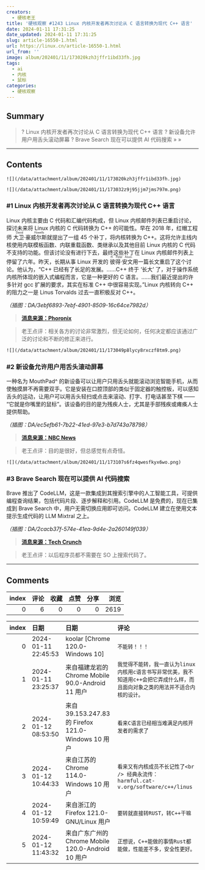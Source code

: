 ```yaml
---
creators:
  - 硬核老王
title: '硬核观察 #1243 Linux 内核开发者再次讨论从 C 语言转换为现代 C++ 语言'
date: 2024-01-11 17:31:25
date_updated: 2024-01-11 17:31:25
slug: article-16550-1.html
url: https://linux.cn/article-16550-1.html
url_from: ''
image: album/202401/11/173020kzh3jffr1ibd33fh.jpg
tags:
  - ai
  - 内核
  - 鼠标
categories:
  - 硬核观察
---
```


## Summary

> ? Linux 内核开发者再次讨论从 C 语言转换为现代 C++ 语言
> ? 新设备允许用户用舌头滚动屏幕
> ? Brave Search 现在可以提供 AI 代码搜索
> » 
> »

***

<!-- more -->

## Contents

`![](/data/attachment/album/202401/11/173020kzh3jffr1ibd33fh.jpg)`

`![](/data/attachment/album/202401/11/173032z9j95jjm7jms797m.png)`

### #1 Linux 内核开发者再次讨论从 C 语言转换为现代 C++ 语言

Linux 内核主要由 C 代码和汇编代码构成，但 Linux 内核邮件列表已重启讨论，探讨未来将 Linux 内核的 C 代码转换为 C++ 的可能性。早在 2018 年，红帽工程师 <ruby> 大卫·豪威尔斯 <rt>  David Howells </rt></ruby> 就提出了一组 45 个补丁，将内核转换为 C++。这将允许主线内核使用内联模板函数、内联重载函数、类继承以及其他目前 Linux 内核的 C 代码不支持的功能。但该讨论没有进行下去，最终这些补丁在 Linux 内核邮件列表上停留了六年。昨天，长期从事 Linux 开发的 <ruby> 彼得·安文 <rt>  H. Peter Anvin </rt></ruby> 用一篇长文重启了这个讨论。他认为，“C++ 已经有了长足的发展。……C++ 终于 ‘长大’ 了，对于操作系统内核所体现的嵌入式编程而言，它是一种更好的 C 语言。……我们最近提出的许多针对 gcc 扩展的要求，其实在标准 C++ 中很容易实现。”Linux 内核转向 C++ 的阻力之一是 Linus Torvalds 过去一直积极反对 C++。

*（插图：DA/3ebf6893-7ebf-4901-8509-16c64ce7982d）*

> 
> **[消息来源：Phoronix](https://www.phoronix.com/news/CPP-Linux-Kernel-2024-Discuss)**
> 
> 
> 

> 
> 老王点评：相关各方的讨论非常激烈，但无论如何，任何决定都应该通过广泛的讨论和不断的修正来进行。
> 
> 
> 

`![](/data/attachment/album/202401/11/173049p8lycy8rxczf8tm9.png)`

### #2 新设备允许用户用舌头滚动屏幕

一种名为 MouthPad^ 的新设备可以让用户只用舌头就能滚动浏览智能手机，从而使触摸屏不再需要双手。它是安装在口腔顶部的类似于固定器的触控板，可以感知舌头的运动，让用户可以用舌头轻扫或点击来滚动、打字、打电话甚至下棋 —— “它就是你嘴里的鼠标”。该设备的目的是为残疾人士，尤其是手部残疾或瘫痪人士提供帮助。

*（插图：DA/ec5efb61-7b22-41ed-97e3-b7d743a78798）*

> 
> **[消息来源：NBC News](https://www.nbcnews.com/tech/tech-news/tongue-controlled-touchscreens-hit-market-year-rcna133270)**
> 
> 
> 

> 
> 老王点评：目的是很好，但总感觉有点奇怪。
> 
> 
> 

`![](/data/attachment/album/202401/11/173107s6fz4qwesfkyx6wo.png)`

### #3 Brave Search 现在可以提供 AI 代码搜索

Brave 推出了 CodeLLM，这是一款集成到其搜索引擎中的人工智能工具，可提供编程查询结果，包括代码片段、逐步解释和引用。CodeLLM 是免费的，现在已集成到 Brave Search 中，用户无需切换应用即可访问。CodeLLM 建立在使用文本提示生成代码的 LLM Mixtral 之上。

*（插图：DA/2cacb37f-574e-41ea-9d4e-2a260149f039）*

> 
> **[消息来源：Tech Crunch](https://techcrunch.com/2024/01/10/brave-search-can-now-deliver-results-for-programming-queries/)**
> 
> 
> 

> 
> 老王点评：以后程序员都不需要在 SO 上搜索代码了。
> 
> 
>

***

## Comments


|   index |   评论 |   收藏 |   点赞 |   分享 |   浏览 |
|--------:|-------:|-------:|-------:|-------:|-------:|
|       0 |      6 |      0 |      0 |      0 |   2619 |

|   index | 日期                | 日期                                               | 评论                                                                                                                              |
|--------:|:--------------------|:---------------------------------------------------|:----------------------------------------------------------------------------------------------------------------------------------|
|       0 | 2024-01-11 22:45:53 | koolar [Chrome 120.0-Windows 10]                   | `不能转！！！`                                                                                                                    |
|       1 | 2024-01-11 23:25:37 | 来自福建龙岩的 Chrome Mobile 90.0-Android 11 用户  | `我觉得不能转，我一直认为linux内核用c语言书写非常优美，我不知道用c++会把它弄成什么样，而且面向对象之类的用法并不适合内核的设计。` |
|       2 | 2024-01-12 08:53:50 | 来自39.153.247.83的 Firefox 121.0-Windows 10 用户  | `看来C语言已经相当难满足内核开发者的需求了`                                                                                       |
|       3 | 2024-01-12 10:44:33 | 来自江苏的 Chrome 114.0-Windows 10 用户            | `看来又有内核成员不长记性了<br /> 经典永流传： harmful.cat-v.org/software/c++/linus`                                              |
|       4 | 2024-01-12 10:59:49 | 来自浙江的 Firefox 121.0-GNU/Linux 用户            | `要转就直接转RUST，转C++干嘛`                                                                                                     |
|       5 | 2024-01-12 11:43:32 | 来自广东广州的 Chrome Mobile 120.0-Android 10 用户 | `正想说，C++能做的事情Rust都能做，性能差不多，安全性更好。`                                                                       |

